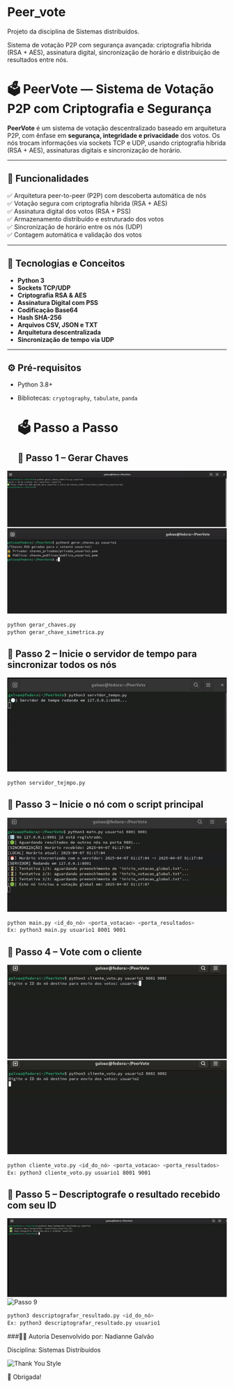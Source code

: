  # Peer_vote

 Projeto da disciplina de Sistemas distribuídos. 
 
 Sistema de votação P2P com segurança avançada: criptografia híbrida (RSA + AES), assinatura digital, sincronização de horário e distribuição de resultados entre nós. 

 # 🗳️ PeerVote — Sistema de Votação P2P com Criptografia e Segurança

**PeerVote** é um sistema de votação descentralizado baseado em arquitetura P2P, com ênfase em **segurança, integridade e privacidade** dos votos. Os nós trocam informações via sockets TCP e UDP, usando criptografia híbrida (RSA + AES), assinaturas digitais e sincronização de horário.

---

## 📌 Funcionalidades

✅ Arquitetura peer-to-peer (P2P) com descoberta automática de nós  
✅ Votação segura com criptografia híbrida (RSA + AES)  
✅ Assinatura digital dos votos (RSA + PSS)  
✅ Armazenamento distribuído e estruturado dos votos  
✅ Sincronização de horário entre os nós (UDP)  
✅ Contagem automática e validação dos votos  

---

## 🧠 Tecnologias e Conceitos

- **Python 3**
- **Sockets TCP/UDP**
- **Criptografia RSA & AES**
- **Assinatura Digital com PSS**
- **Codificação Base64**
- **Hash SHA-256**
- **Arquivos CSV, JSON e TXT**
- **Arquitetura descentralizada**
- **Sincronização de tempo via UDP**

---

## ⚙️ Pré-requisitos

- Python 3.8+
- Bibliotecas: `cryptography`, `tabulate`, `panda`

  # 🗳️ Passo a Passo

  ## 🧾 Passo 1 – Gerar Chaves
![Passo 1](Images/01.png)
![Passo 2](Images/02.png)
```bash
python gerar_chaves.py
python gerar_chave_simetrica.py
```
  ## 🧾 Passo 2 – Inicie o servidor de tempo para sincronizar todos os nós
![Passo 3](Images/03.png)
```bash
python servidor_tejmpo.py
```

  ## 🧾 Passo 3 – Inicie o nó com o script principal
![Passo 4](Images/04.png)
```bash
python main.py <id_do_nó> <porta_votacao> <porta_resultados>
Ex: python3 main.py usuario1 8001 9001
```
  ## 🧾 Passo 4 – Vote com o cliente
![Passo 5](Images/05.png)
![Passo 6](Images/06.png)
```bash
python cliente_voto.py <id_do_nó> <porta_votacao> <porta_resultados>
Ex: python3 cliente_voto.py usuario1 8001 9001
```
  ## 🧾 Passo 5 – Descriptografe o resultado recebido com seu ID
![Passo 8](Images/08.png)
![Passo 9](Images/09.png)
```bash
python3 descriptografar_resultado.py <id_do_nó> 
Ex: python3 descriptografar_resultado.py usuario1
```

###👨‍💻 Autoria
Desenvolvido por: Nadianne Galvão

Disciplina: Sistemas Distribuídos

![Thank You Style]([https://www.gifcen.com/wp-content/uploads/2023/06/thank-you-gif-14.gif])

🖤 Obrigada! 


